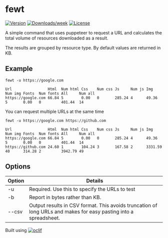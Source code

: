 # fewt

[![Version](https://img.shields.io/npm/v/fewt.svg)](https://npmjs.org/package/@29ways/fewt)
[![Downloads/week](https://img.shields.io/npm/dw/fewt.svg)](https://npmjs.org/package/@29ways/fewt)
[![License](https://img.shields.io/npm/l/fewt.svg)](https://github.com/29ways/fewt/blob/master/package.json)

A simple command that uses puppeteer to request a URL and calculates the total volume of resources downloaded as a result.

The results are grouped by resource type. By default values are returned in KB.

## Example

`fewt -u https://google.com`

```
Url                Html  Num html Css    Num css Js     Num js Img     Num img Fonts  Num fonts All     Num all
https://google.com 66.84 5        0.00   0       285.24 4      49.36   5       0.00   0         401.44  14
```

You can request multiple URLs at the same time

`fewt -u https://google.com https://github.com`

```
Url                Html  Num html Css    Num css Js     Num js Img     Num img Fonts  Num fonts All     Num all
https://google.com 66.84 5        0.00   0       285.24 4      49.36   5       0.00   0         401.44  14
https://github.com 24.60 1        104.24 3       167.58 2      3331.59 40      314.28 2         3942.79 49
```

## Options

Option | Details
-------|--------
-u     | Required. Use this to specify the URLs to test
-b     | Report in bytes rather than KB.
--csv  | Output results in CSV format. This avoids truncation of long URLs and makes for easy pasting into a spreadsheet.

Built using [![oclif](https://img.shields.io/badge/cli-oclif-brightgreen.svg)](https://oclif.io)
